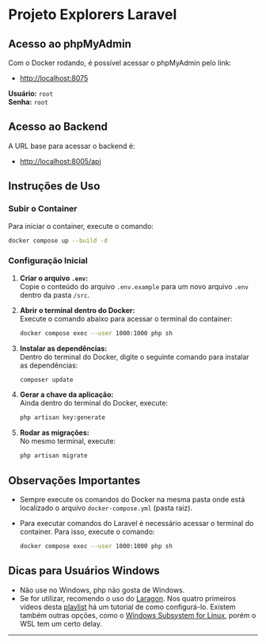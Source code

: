 # Projeto Explorers Laravel

## Acesso ao phpMyAdmin

Com o Docker rodando, é possível acessar o phpMyAdmin pelo link:

- [http://localhost:8075](http://localhost:8075)

**Usuário:** `root`  
**Senha:** `root`

## Acesso ao Backend

A URL base para acessar o backend é:

- [http://localhost:8005/api](http://localhost:8005/api)

## Instruções de Uso

### Subir o Container

Para iniciar o container, execute o comando:

```bash
docker compose up --build -d
```

### Configuração Inicial

1. **Criar o arquivo `.env`:**  
   Copie o conteúdo do arquivo `.env.example` para um novo arquivo `.env` dentro da pasta `/src`.

2. **Abrir o terminal dentro do Docker:**  
   Execute o comando abaixo para acessar o terminal do container:
   
   ```bash
   docker compose exec --user 1000:1000 php sh
   ```
   
3. **Instalar as dependências:**  
   Dentro do terminal do Docker, digite o seguinte comando para instalar as dependências:
   
   ```bash
   composer update
   ```

4. **Gerar a chave da aplicação:**  
   Ainda dentro do terminal do Docker, execute:
   
   ```bash
   php artisan key:generate
   ```

5. **Rodar as migrações:**  
   No mesmo terminal, execute:
   
   ```bash
   php artisan migrate
   ```

## Observações Importantes

- Sempre execute os comandos do Docker na mesma pasta onde está localizado o arquivo `docker-compose.yml` (pasta raiz).
- Para executar comandos do Laravel é necessário acessar o terminal do container. Para isso, execute o comando:
  
  ```bash
  docker compose exec --user 1000:1000 php sh
  ```

## Dicas para Usuários Windows

- Não use no Windows, php não gosta de Windows.
- Se for utilizar, recomendo o uso do [Laragon](https://laragon.org/). Nos quatro primeiros vídeos desta [playlist](https://www.youtube.com/playlist?list=PLwXQLZ3FdTVH5Tb57_-ll_r0VhNz9RrXb) há um tutorial de como configurá-lo. Existem também outras opções, como o [Windows Subsystem for Linux](https://docs.microsoft.com/en-us/windows/wsl/install-win10), porém o WSL tem um certo delay.

---
